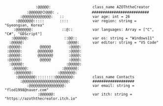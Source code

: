 <!-- ## Hi there 👋 -->
```gdscript
              :@@@@@:                   class_name AZOThtheCreator
          :@@@@@@Ｏ@@@: .               ##########################
       :@@@@@@@@@@@@@:   ::             var age: int = 26
     :@@@@@@@:::::       ::::           var region: string = "Gyeongsan, Korea"
    :@@@@@@@:             ::@::         var languages: Array = ["C", "C#", "GDScript"]
   :@@@@@@:                ::@@::       var os: string = "Windows11"
  :@@@@@:                   :@@@@:      var editor: string = "VS Code"
 :@@@@@:        @@@@@        :@@@@:     
 :@@@@@:       @@@@@@@       :@@@@:     
 :@@@@@:       @@@@@@@       :@@@@:     
 :@@@@@:        @@@@@        :@@@@:     
  :@@@@@:                   :@@@@@:     
   :@@@@@@:               :@@@@@@:      
    :@@@@@@@:           :@@@@@@@:       
     :@@@@@@@@:::::::::@@@@@@@@:        class_name Contacts
       :@@@@@@@@@@@@@@@@@@@@@:          ###################
          :@@@@@@@@@@@@@@@@:            var email: string = "flod1998@naver.com"
               :@@@@@@:                 var itch: string = "https://azoththecreator.itch.io"
```
<!--
**azoththecreator/azoththecreator** is a ✨ _special_ ✨ repository because its `README.md` (this file) appears on your GitHub profile.

Here are some ideas to get you started:

- 🔭 I’m currently working on ...
- 🌱 I’m currently learning ...
- 👯 I’m looking to collaborate on ...
- 🤔 I’m looking for help with ...
- 💬 Ask me about ...
- 📫 How to reach me: ...
- 😄 Pronouns: ...
- ⚡ Fun fact: ...
-->
